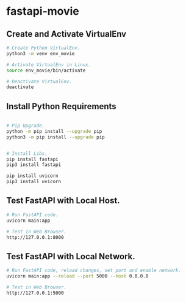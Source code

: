 # fastapi-movie

## Create and Activate VirtualEnv
```sh
# Create Python VirtualEnv. 
python3 -m venv env_movie

# Activate VirtualEnv in Linux.
source env_movie/bin/activate

# Deactivate VirtualEnv.
deactivate

```

## Install Python Requirements
```sh

# Pip Upgrade.
python -m pip install --upgrade pip
python3 -m pip install --upgrade pip


# Install Libs.
pip install fastapi
pip3 install fastapi

pip install uvicorn
pip3 install uvicorn

```

## Test FastAPI with Local Host.
```sh
# Run FastAPI code. 
uvicorn main:app

# Test in Web Browser.
http://127.0.0.1:8000

```

## Test FastAPI with Local Network.
```sh
# Run FastAPI code, reload changes, set port and enable network. 
uvicorn main:app --reload --port 5000 --host 0.0.0.0

# Test in Web Browser.
http://127.0.0.1:5000

```

